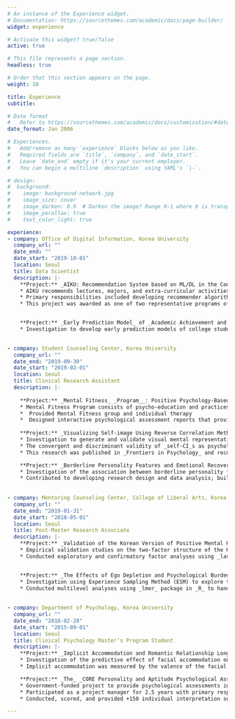 ```yaml
---
# An instance of the Experience widget.
# Documentation: https://sourcethemes.com/academic/docs/page-builder/
widget: experience

# Activate this widget? true/false
active: true

# This file represents a page section.
headless: true

# Order that this section appears on the page.
weight: 10

title: Experience
subtitle:

# Date format
#   Refer to https://sourcethemes.com/academic/docs/customization/#date-format
date_format: Jan 2006

# Experiences.
#   Add/remove as many `experience` blocks below as you like.
#   Required fields are `title`, `company`, and `date_start`.
#   Leave `date_end` empty if it's your current employer.
#   You can begin a multiline `description` using YAML's `|-`.

# design:
#  background:
#    image: background-network.jpg
#    image_size: cover
#    image_darken: 0.9  # Darken the image? Range 0-1 where 0 is transparent and 1 is opaque.
#    image_parallax: true
#    text_color_light: true

experience:
- company: Office of Digital Information, Korea University
  company_url: ""
  date_end: ""
  date_start: "2019-10-01"
  location: Seoul
  title: Data Scientist
  description: |-
    **Project:** _AIKU: Recommendation System based on ML/DL in the Context of Higher Education_
    * AIKU recommends lectures, majors, and extra-curricular activities for college students that fit individual needs and interests.
    * Primary responsibilities included developing recommender algorithms using ML/DL techniques (_NLP, Bayesian probability, cosine similarity, UMAP, and GCN, etc._) and applying for two patents as a primary inventor.
    * This project was awarded as one of two representative programs of Korea University for _the_ (_government-funded_) _University Innovation Support Project_ and covered by +10 media outlets as the first case of the official AI service provided by university in South Korea.


    **Project:** _Early Prediction Model_ of _Academic Achievement and Mental Health of College Students Based on Deep Neural Networks Using Online Learning Big Data_
    * Investigation to develop early prediction models of college students’ academic achievement and mental health based on Recurrent Neural networks using massive log data in the Learning Management System (LMS).

  
- company: Student Counseling Center, Korea University
  company_url: ""
  date_end: "2019-09-30"
  date_start: "2019-02-01"
  location: Seoul
  title: Clinical Research Assistant
  description: |-
  
    **Project:** _Mental Fitness_ _Program__: Positive Psychology-Based Intervention_
    * Mental Fitness Program consists of psycho-education and practices designed to promote mental well-being and tacit knowledge of happiness based on positive psychological concepts.
    *  Provided Mental Fitness group and individual therapy
    *  Designed interactive psychological assessment reports that provide personalized interpretations using _R Shiny_; developed and provided a prototype application for positive dialogue training using _Google Natural Language API, Firebase, and R Shiny_; built a dashboard for teachers to monitor the peer relationship of students in a classroom using _R shiny_. 
  
    **Project:** _Visualizing Self-image Using Reverse Correlation Method_
    * Investigation to generate and validate visual mental representations of self-image by employing _Reverse Correlation_ task – a two-image forced-choice task to generate a classification image of self (_self-CI_) that shows how people conceive themselves in mind.
    * The convergent and discriminant validity of _self-CI_s as psychological measurements were examined in relation to self-reports and physical appearance.
    * This research was published in _Frontiers in Psychology_ and recognized as the first work to incorporate _Reverse Correlation_ method to visualize self-perception. 

    **Project:** _Borderline Personality Features and Emotional Recovery_
    * Investigation of the association between borderline personality features and _prompt_ emotional recovery by assessing residual antipathy to neutral facial stimuli followed by anger and disgust facial expressions.
    * Contributed to developing research design and data analysis; built the computerized task using _Psychopy and_ generated dynamically varying facial stimuli using facial morphing method using _python_ and _OpenCV_; and reviewed the manuscript for publication.
    
    
- company: Mentoring Counseling Center, College of Liberal Arts, Korea University
  company_url: ""
  date_end: "2019-01-31"
  date_start: "2018-05-01"
  location: Seoul
  title: Post-Master Research Associate  
  description: |-
    **Project:** _Validation of the Korean Version of Positive Mental Health Scales_
    * Empirical validation studies on the two-factor structure of the Korean version of Positive Mental Health Scales using diverse samples, including adolescent and sexual minorities.
    * Conducted exploratory and confirmatory factor analyses using _lavaan_ and _psych_ packages in _R_; wrote the results section of manuscripts; and reviewed the manuscript for publication.


    **Project:** _The Effects of Ego Depletion and Psychological Burden on Fatigue in Everyday Life_
    * Investigation using Experience Sampling Method (ESM) to explore the moderating effect of overt and covert narcissism on the relationship between psychological burden and fatigue in daily life.
    * Conducted multilevel analyses using _lmer_ package in _R_ to handle the nested structure of the ESM datasets; wrote a significant portion of the manuscript.
  
  
- company: Department of Psychology, Korea University
  company_url: ""
  date_end: "2018-02-28"
  date_start: "2015-09-01"
  location: Seoul
  title: Clinical Psychology Master’s Program Student
  description: |-
    **Project:** _Implicit Accommodation and Romantic Relationship Longevity_
    * Investigation of the predictive effect of facial accommodation on relationship persistence as implicit emotional regulation.
    * Implicit accommodation was measured by the valence of the facial reaction to romantic partner’s angry face using the automated facial coding software (_Affdex_) and compared its predictive effect with that of self-reports and facial mimicry (i.e., the valence of the facial reaction to romantic partner’s smiling face).

    **Project:** _The_ _CORE Personality and Aptitude Psychological Assessments_
    * Government-funded project to provide psychological assessments including Rorschach inkblot test, adaptive mechanism interview, career aptitude and intelligence assessments, MMPI, WCST, and self-reported scales.
    * Participated as a project manager for 2.5 years with primary responsibilities including planning and managing the whole process of the project with +1,200 participants; managing budget over $100,000; designing assessment packages; recruiting participants; scheduling interview and interpretation sessions.
    * Conducted, scored, and provided +150 individual interpretation sessions.

---
```


